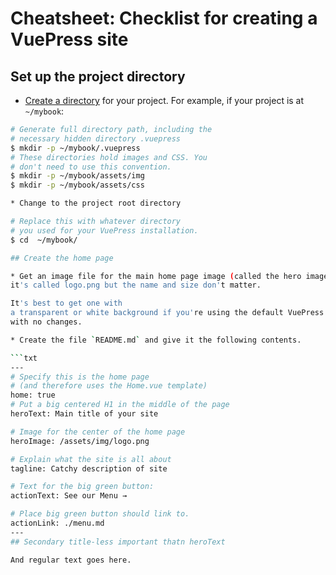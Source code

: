 # Cheatsheet: Checklist for creating a VuePress site

## Set up the project directory

* [Create a directory](/creating-the-directories-for-your-vuepress-site.md) for your project.
For example, if your project is at `~/mybook`:

```bash
# Generate full directory path, including the
# necessary hidden directory .vuepress
$ mkdir -p ~/mybook/.vuepress
# These directories hold images and CSS. You 
# don't need to use this convention.
$ mkdir -p ~/mybook/assets/img
$ mkdir -p ~/mybook/assets/css

* Change to the project root directory

# Replace this with whatever directory
# you used for your VuePress installation.
$ cd  ~/mybook/

## Create the home page

* Get an image file for the main home page image (called the hero image). In this example
it's called logo.png but the name and size don't matter. 

It's best to get one with
a transparent or white background if you're using the default VuePress theme
with no changes.

* Create the file `README.md` and give it the following contents.

```txt
---
# Specify this is the home page 
# (and therefore uses the Home.vue template)
home: true
# Put a big centered H1 in the middle of the page
heroText: Main title of your site

# Image for the center of the home page
heroImage: /assets/img/logo.png

# Explain what the site is all about
tagline: Catchy description of site

# Text for the big green button:
actionText: See our Menu →

# Place big green button should link to. 
actionLink: ./menu.md
---
## Secondary title-less important thatn heroText

And regular text goes here.
```
